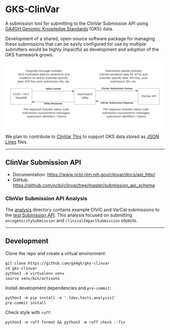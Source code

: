 # GKS-ClinVar

<!-- [![image](https://img.shields.io/pypi/v/gks-clinvar.svg)](https://pypi.python.org/pypi/gks-clinvar)
[![image](https://img.shields.io/pypi/l/gks-clinvar.svg)](https://pypi.python.org/pypi/gks-clinvar)
[![image](https://img.shields.io/pypi/pyversions/gks-clinvar.svg)](https://pypi.python.org/pypi/gks-clinvar)
[![Actions status](https://github.com/ga4gh/gks-clinvar/actions/workflows/checks.yaml/badge.svg)](https://github.com/ga4gh/gks-clinvar/actions/checks.yaml) -->

A submission tool for submitting to the ClinVar Submission API using [GA4GH Genomic
Knowledge Standards](https://www.ga4gh.org/work_stream/genomic-knowledge-standards/)
(GKS) data.

Development of a shared, open-source software package for managing these submissions
that can be easily configured for use by multiple submitters would be highly impactful
as development and adoption of the GKS framework grows.

![image](./misc/images/GKS-ClinVar%20submission%20overview.png)

We plan to contribute to [ClinVar This](https://github.com/varfish-org/clinvar-this) to
support GKS data stored as [JSON Lines](https://jsonlines.org/) files.

---

## ClinVar Submission API

* Documentation: <https://www.ncbi.nlm.nih.gov/clinvar/docs/api_http/>
* GitHub: <https://github.com/ncbi/clinvar/tree/master/submission_api_schema>

### ClinVar Submission API Analysis

The [analysis](./analysis/) directory contains example CIViC and VarCat submissions to the [test Submission API](https://submit.ncbi.nlm.nih.gov/apitest/v1/submissions). This analysis focused on submitting `oncogenicitySubmission` and `clinicalImpactSubmission` objects.

<!-- ## Installation

Install from [PyPI](https://pypi.org/project/gks-clinvar/):

```shell
python3 -m pip install gks-clinvar
``` -->

---

## Development

Clone the repo and create a virtual environment:

```shell
git clone https://github.com/ga4gh/gks-clinvar
cd gks-clinvar
python3 -m virtualenv venv
source venv/bin/activate
```

Install development dependencies and `pre-commit`:

```shell
python3 -m pip install -e '.[dev,tests,analysis]'
pre-commit install
```

Check style with `ruff`:

```shell
python3 -m ruff format && python3 -m ruff check --fix
```

<!-- Run tests with `pytest`:

```shell
pytest
``` -->
